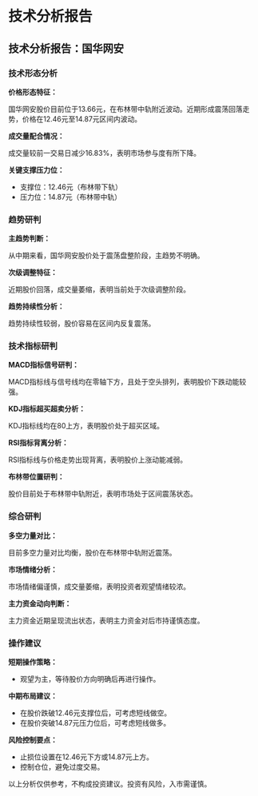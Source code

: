# 技术分析报告

## 技术分析报告：国华网安

### 技术形态分析

**价格形态特征：**

国华网安股价目前位于13.66元，在布林带中轨附近波动。近期形成震荡回落走势，价格在12.46元至14.87元区间内波动。

**成交量配合情况：**

成交量较前一交易日减少16.83%，表明市场参与度有所下降。

**关键支撑压力位：**

* 支撑位：12.46元（布林带下轨）
* 压力位：14.87元（布林带中轨）

### 趋势研判

**主趋势判断：**

从中期来看，国华网安股价处于震荡盘整阶段，主趋势不明确。

**次级调整特征：**

近期股价回落，成交量萎缩，表明当前处于次级调整阶段。

**趋势持续性分析：**

趋势持续性较弱，股价容易在区间内反复震荡。

### 技术指标研判

**MACD指标信号研判：**

MACD指标线与信号线均在零轴下方，且处于空头排列，表明股价下跌动能较强。

**KDJ指标超买超卖分析：**

KDJ指标线均在80上方，表明股价处于超买区域。

**RSI指标背离分析：**

RSI指标线与价格走势出现背离，表明股价上涨动能减弱。

**布林带位置研判：**

股价目前处于布林带中轨附近，表明市场处于区间震荡状态。

### 综合研判

**多空力量对比：**

目前多空力量对比均衡，股价在布林带中轨附近震荡。

**市场情绪分析：**

市场情绪偏谨慎，成交量萎缩，表明投资者观望情绪较浓。

**主力资金动向判断：**

主力资金近期呈现流出状态，表明主力资金对后市持谨慎态度。

### 操作建议

**短期操作策略：**

* 观望为主，等待股价方向明确后再进行操作。

**中期布局建议：**

* 在股价跌破12.46元支撑位后，可考虑短线做空。
* 在股价突破14.87元压力位后，可考虑短线做多。

**风险控制要点：**

* 止损位设置在12.46元下方或14.87元上方。
* 控制仓位，避免过度交易。

以上分析仅供参考，不构成投资建议。投资有风险，入市需谨慎。